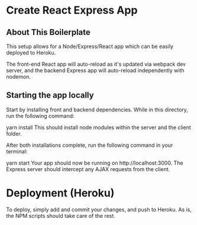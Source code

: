 # Create React Express App
## About This Boilerplate
This setup allows for a Node/Express/React app which can be easily deployed to Heroku.

The front-end React app will auto-reload as it's updated via webpack dev server, and the backend Express app will auto-reload independently with nodemon.

## Starting the app locally
Start by installing front and backend dependencies. While in this directory, run the following command:

<addr> yarn install
This should install node modules within the server and the client folder.

After both installations complete, run the following command in your terminal:

<addr> yarn start
Your app should now be running on http://localhost:3000. The Express server should intercept any AJAX requests from the client.

# Deployment (Heroku)
To deploy, simply add and commit your changes, and push to Heroku. As is, the NPM scripts should take care of the rest.

